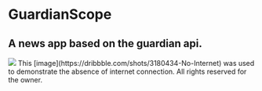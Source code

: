 # GuardianScope
## A news app based on the guardian api.
<img src="https://github.com/ahmdaeyz/GuardianScope/blob/master/guardianScope_demo.gif"/>
This [image](https://dribbble.com/shots/3180434-No-Internet) was used to demonstrate the absence of internet connection. All rights reserved for the owner. 
